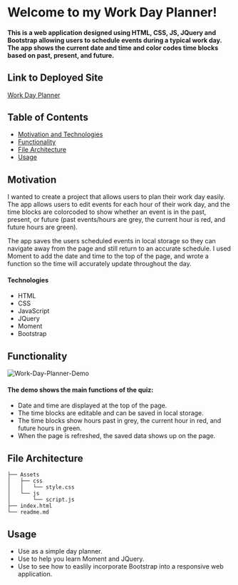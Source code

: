 # Welcome to my Work Day Planner!

#### This is a web application designed using HTML, CSS, JS, JQuery and Bootstrap allowing users to schedule events during a typical work day. The app shows the current date and time and color codes time blocks based on past, present, and future. 

## Link to Deployed Site

[Work Day Planner](https://beardomattix.github.io/Work-Day-Planner/)

## Table of Contents
  * [Motivation and Technologies](#motivation)
  * [Functionality](#functionality)
  * [File Architecture](#file-architecture)
  * [Usage](#usage)

## Motivation

I wanted to create a project that allows users to plan their work day easily. The app allows users to edit events for each hour of their work day, and the time blocks are colorcoded to show whether an event is in the past, present, or future (past events/hours are grey, the current hour is red, and future hours are green). 

The app saves the users scheduled events in local storage so they can navigate away from the page and still return to an accurate schedule. I used Moment to add the date and time to the top of the page, and wrote a function so the time will accurately update throughout the day. 

#### Technologies
* HTML
* CSS 
* JavaScript
* JQuery 
* Moment
* Bootstrap

## Functionality
![Work-Day-Planner-Demo](https://user-images.githubusercontent.com/82903201/125318449-d9021280-e307-11eb-8188-1c318e307ace.gif)

#### The demo shows the main functions of the quiz:
* Date and time are displayed at the top of the page. 
* The time blocks are editable and can be saved in local storage. 
* The time blocks show hours past in grey, the current hour in red, and future hours in green. 
* When the page is refreshed, the saved data shows up on the page. 

## File Architecture
```
├── Assets
│   ├── css
│   │   └── style.css
│   └── js
│       └── script.js
├── index.html
└── readme.md
```

## Usage
* Use as a simple day planner.
* Use to help you learn Moment and JQuery.
* Use to see how to easlily incorporate Bootstrap into a responsive web application. 